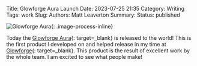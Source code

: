 Title: Glowforge Aura Launch
Date: 2023-07-25 21:35
Category: Writing
Tags: work
Slug:
Authors: Matt Leaverton
Summary:
Status: published

![Glowforge Aura](/images/glowforge-aura.png){: .image-process-inline}

Today the [Glowforge Aura](https://glowforge.com/aura/main){: target=_blank} is released to the world! This is the first 
product I developed on and helped release in my time at [Glowforge]({filename}career-update-glowforge.md){: target=_blank}.
This product is the result of excellent work by the whole team. I am excited to see what people make!
